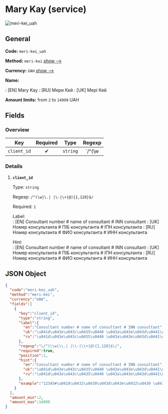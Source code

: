 
# Mary Kay (service) 
![meri-kei_uah](https://static.openfintech.io/payout_methods/meri-kei_uah/logo.svg?w=400&c=v0.59.26#w24)  

## General 
 
**Code:** `meri-kei_uah` 
 
**Method:** `meri-kei` [show -->](/payout-methods/meri-kei/) 
 
**Currency:** `UAH` [show -->](/currencies/UAH/) 
 
**Name:** 
 
:	[EN] Mary Kay 
:	[RU] Мери Кей 
:	[UK] Мері Кей 
 
**Amount limits:** from `2` to `14999` UAH 

## Fields 

### Overview 

|Key|Required|Type|Regexp| 
|:---:|:---:|:---:|:---:| 
|`client_id`|✔|`string`|`/^(\w|\.| |\-|\+|@){1,128}$/`| 
 

### Details 
 
1. **`client_id`** 
 
	Type: `string` 
 
	Regexp: `/^(\w|\.| |\-|\+|@){1,128}$/` 
 
	Required: `1` 
 
	Label:  
	: [EN] Consultant number # name of consultant # INN consultant 
	: [UK] Номер консультанта # ПІБ консультанта # ІПН консультанта 
	: [RU] Номер консультанта # ФИО консультанта # ИНН консультанта 
 
	Hint:  
	: [EN] Consultant number # name of consultant # INN consultant 
	: [UK] Номер консультанта # ПІБ консультанта # ІПН консультанта 
	: [RU] Номер консультанта # ФИО консультанта # ИНН консультанта 
 

## JSON Object 

```json
{
  "code":"meri-kei_uah",
  "method":"meri-kei",
  "currency":"UAH",
  "fields":[
    {
      "key":"client_id",
      "type":"string",
      "label":{
        "en":"Consultant number # name of consultant # INN consultant",
        "uk":"\u041d\u043e\u043c\u0435\u0440 \u043a\u043e\u043d\u0441\u0443\u043b\u044c\u0442\u0430\u043d\u0442\u0430 # \u041f\u0406\u0411 \u043a\u043e\u043d\u0441\u0443\u043b\u044c\u0442\u0430\u043d\u0442\u0430 # \u0406\u041f\u041d \u043a\u043e\u043d\u0441\u0443\u043b\u044c\u0442\u0430\u043d\u0442\u0430",
        "ru":"\u041d\u043e\u043c\u0435\u0440 \u043a\u043e\u043d\u0441\u0443\u043b\u044c\u0442\u0430\u043d\u0442\u0430 # \u0424\u0418\u041e \u043a\u043e\u043d\u0441\u0443\u043b\u044c\u0442\u0430\u043d\u0442\u0430 # \u0418\u041d\u041d \u043a\u043e\u043d\u0441\u0443\u043b\u044c\u0442\u0430\u043d\u0442\u0430"
      },
      "regexp":"\/^(\\w|\\.| |\\-|\\+|@){1,128}$\/",
      "required":true,
      "position":1,
      "hint":{
        "en":"Consultant number # name of consultant # INN consultant",
        "uk":"\u041d\u043e\u043c\u0435\u0440 \u043a\u043e\u043d\u0441\u0443\u043b\u044c\u0442\u0430\u043d\u0442\u0430 # \u041f\u0406\u0411 \u043a\u043e\u043d\u0441\u0443\u043b\u044c\u0442\u0430\u043d\u0442\u0430 # \u0406\u041f\u041d \u043a\u043e\u043d\u0441\u0443\u043b\u044c\u0442\u0430\u043d\u0442\u0430",
        "ru":"\u041d\u043e\u043c\u0435\u0440 \u043a\u043e\u043d\u0441\u0443\u043b\u044c\u0442\u0430\u043d\u0442\u0430 # \u0424\u0418\u041e \u043a\u043e\u043d\u0441\u0443\u043b\u044c\u0442\u0430\u043d\u0442\u0430 # \u0418\u041d\u041d \u043a\u043e\u043d\u0441\u0443\u043b\u044c\u0442\u0430\u043d\u0442\u0430"
      },
      "example":"12345#\u0418\u0432\u0430\u043d\u043e\u0432\u0430 \u0410\u0410#3333333333"
    }
  ],
  "amount_min":2,
  "amount_max":14999
}
```  
